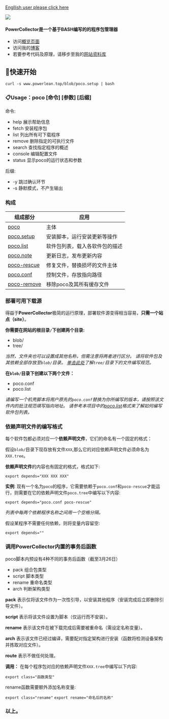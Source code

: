 [Engllish user please click here](https://github.com/EdgeS5352/Power-Collector/blob/master/README.md)

![](https://ae01.alicdn.com/kf/Hec54846cf57c4cbfa0bff6cae6090ff1E.jpg)

#### PowerCollector是一个基于BASH编写的的程序包管理器
* 访问[概览页面](https://www.powerlean.top/poco-cn)
* 访问我的[博客](https://www.powerlean.top)
* 若要参考代码及原理，请移步至我的[网站资料库](https://github.com/EdgeS5352/EdgeS5352.github.io/blob/master/blob/poco)

## 🏁快速开始
`curl -s www.powerlean.top/blob/poco.setup | bash`

### 📋Usage：poco [命令] [参数] [后缀]
命令:
- help        展示帮助信息
- fetch       安装程序包
- list        列出所有可下载程序
- remove      删除指定的可执行文件
- search      查找指定程序的概述
- console     编辑配置文件
- status       显示poco的运行状态和参数

后缀:
- -y          跳过确认环节
- -s          静默模式，不产生输出

###  构成

|  组成部分   | 应用 |
|  ----  | ------------------------------ |
| [poco](https://github.com/EdgeS5352/EdgeS5352.github.io/blob/master/blob/poco)  | 主体 |
| [poco.setup](https://github.com/EdgeS5352/EdgeS5352.github.io/blob/master/blob/poco.setup) | 安装脚本，运行安装更新等操作 |
| [poco.list](https://github.com/EdgeS5352/EdgeS5352.github.io/blob/master/blob/poco.list) | 软件包列表，载入各软件包的描述 |
| [poco.note](https://github.com/EdgeS5352/EdgeS5352.github.io/blob/master/blob/poco.note) | 更新日志，发布更新内容 |
| [poco-rescue](https://github.com/EdgeS5352/EdgeS5352.github.io/blob/master/blob/poco-rescue) | 修复文件，替换损坏的文件主体|
| [poco.conf](https://github.com/EdgeS5352/EdgeS5352.github.io/blob/master/blob/poco.conf) | 控制文件，存放指向路径|
| [poco-remove](https://github.com/EdgeS5352/EdgeS5352.github.io/blob/master/blob/poco-remove) | 移除poco及其所有缓存文件|

### 部署可用下载源

得益于**PowerCollector**极简的运行原理，部署软件源变得相当容易，**只需一个站点（site）**。

**你需要在网站的根目录`/`下创建两个目录:**

- blob/
- tree/

*当然，文件夹也可以设置成其他名称，但需注意将两者进行区分。*
*请将软件包及其依赖全部存放至`blob/`目录。*
*[单击此处](https://github.com/EdgeS5352/Power-Collector/blob/master/README.md#依赖声明文件的编写格式)了解`tree/`目录下的文件编写规范。*

**在`blob/`目录下创建以下两个文件：**

- poco.conf
- poco.list

*请编写一个机壳脚本将用户原先的`poco.conf`替换为你所编写的版本，请按照该文件内的批注规范填写指向地址。*
*请参考本项目中的[poco.list](https://github.com/EdgeS5352/EdgeS5352.github.io/blob/master/blob/poco.list)格式来了解如何编写软件包列表。*

### 依赖声明文件的编写格式

每个软件包都必须对应一个**依赖声明文件**，它们的命名有一个固定的格式：

假设`blob/`目录下现存放有文件`XXX`,那么它的对应依赖声明文件必须命名为`XXX.tree`。

**依赖声明文件**的内容也有固定的格式，格式如下:

`export depends="XXX XXX XXX"`

**实例**:
现有一个名为`poco`的程序，它需要依赖于`poco.conf`和`poco-rescue`才能运行，则需要在它的依赖声明文件`poco.tree`中编写以下内容:

`export depends="poco.conf poco-rescue"`

*列表中每两个依赖程序名称之间用一个空格分隔。*


假设某程序不需要任何依赖，则将变量内容留空:

`export depends=""`

### 调用PowerCollector内置的事务后函数
poco脚本内预设有4种不同的事务后函数（截至3月26日）

- pack   组合包类型
- script 脚本类型
- rename 重命名类型
- arch 判断架构类型

**pack**
表示仅将该文件作为一次性引导，以安装其他程序（安装完成后立即删除引导文件）。

**script**
表示将该文件设置为脚本（仅运行而不安装）。

**rename**
表示该文件在被下载完成后需要被重命名（需设定名称变量）。

**arch**
表示该文件已经过编译，需要配对指定架构进行安装（函数将检测设备架构并拣取对应文件）。

**route**
表示不做任何处理。

**调用：**
在每个程序包对应的依赖声明文件`XXX.tree`中编写以下内容:

`export class="函数类型"`

rename函数需要额外添加名称变量:

`export class="rename"`
`export rename="命名后的名称"`

### 以上。
